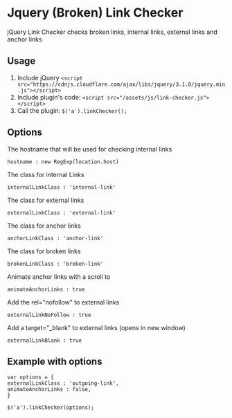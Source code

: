 # Jquery (Broken) Link Checker
jQuery Link Checker checks broken links, internal links, external links and anchor links

## Usage
1. Include jQuery
`<script src="https://cdnjs.cloudflare.com/ajax/libs/jquery/3.1.0/jquery.min.js"></script>`
2. Include plugin's code:
`<script src="/assets/js/link-checker.js"></script>`
3. Call the plugin:
`$('a').linkChecker();`

## Options
The hostname that will be used for checking internal links
```
hostname : new RegExp(location.host)
```

The class for internal Links
```
internalLinkClass : 'internal-link'
```

The class for external links
```
externalLinkClass : 'external-link'
```

The class for anchor links
```
anchorLinkClass : 'anchor-link'
```

The class for broken links
```
brokenLinkClass : 'broken-link'
```

Animate anchor links with a scroll to
```
animateAnchorLinks : true
```

Add the rel="nofollow" to external links
```
externalLinkNoFollow : true
```

Add a target="_blank" to external links (opens in new window)
```
externalLinkBlank : true
```

## Example with options
```
var options = {
externalLinkClass : 'outgoing-link',
animateAnchorLinks : false,
}

$('a').linkChecker(options);
```

